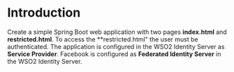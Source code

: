 # Introduction 
Create a simple Spring Boot web application with two pages **index.html** and **restricted.html**. To access the **restricted.html"
the user must be authenticated. The application is configured in the WSO2 Identity Server as **Service Provider**. Facebook is 
configured as **Federated Identity Server** in the WSO2 Identity Server.

